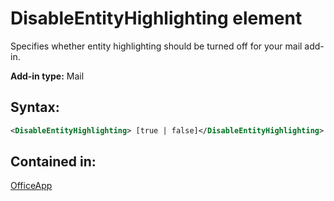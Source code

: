 
# DisableEntityHighlighting element
Specifies whether entity highlighting should be turned off for your mail add-in.

 **Add-in type:** Mail


## Syntax:


```XML
<DisableEntityHighlighting> [true | false]</DisableEntityHighlighting>
```


## Contained in:

[OfficeApp](../reference/manifest/officeapp-element.md)

